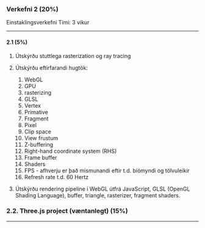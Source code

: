 ### Verkefni 2 (20%)

Einstaklingsverkefni
Tími: 3 vikur

---

#### 2.1 (5%)
1. Útskýrðu stuttlega rasterization og ray tracing
1. Útskýrðu eftirfarandi hugtök:

    1.	WebGL
    2.	GPU
    3.	rasterizing
    4.	GLSL 
    5.	Vertex
    6.	Primative 
    7.	Fragment 
    8.	Pixel
    9.	Clip space
    10.	View frustum
    11.	Z-buffering
    12.	Right-hand coordinate system (RHS)
    13.	Frame buffer
    14.	Shaders
    15.	FPS - afhverju er það mismunandi eftir t.d. bíómyndi og tölvuleikir
    16.	Refresh rate t.d. 60 Hertz
    
1. Útskýrðu rendering pipeline í WebGL útfrá JavaScript, GLSL (OpenGL Shading Language), buffer, triangle, rasterizer, fragment shaders.

### 2.2. Three.js project (væntanlegt) (15%)

---
